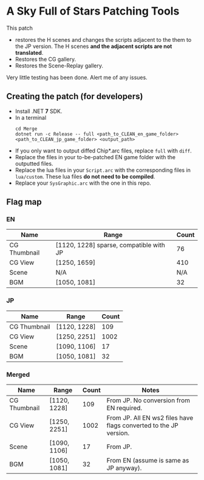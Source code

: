 # A Sky Full of Stars Patching Tools

This patch

- restores the H scenes and changes the scripts adjacent to the them to the JP version. The H scenes **and the adjacent scripts are not translated**.
- Restores the CG gallery.
- Restores the Scene-Replay gallery.

Very little testing has been done. Alert me of any issues.

## Creating the patch (for developers)

- Install .NET **7** SDK.
- In a terminal
    ```
    cd Merge
    dotnet run -c Release -- full <path_to_CLEAN_en_game_folder>  <path_to_CLEAN_jp_game_folder> <output_path>
    ```
- If you only want to output diffed Chip*.arc files, replace `full` with `diff`.
- Replace the files in your to-be-patched EN game folder with the outputted files.
- Replace the lua files in your `Script.arc` with the corresponding files in `lua/custom`. These lua files **do not need to be compiled**.
- Replace your `SysGraphic.arc` with the one in this repo.

## Flag map

### EN

| Name         | Range        | Count |
|--------------|--------------|-------|
| CG Thumbnail | [1120, 1228] sparse, compatible with JP | 76 |
| CG View      | [1250, 1659] | 410   |
| Scene        | N/A          | N/A   |
| BGM          | [1050, 1081] | 32    |

### JP

| Name         | Range        | Count |
|--------------|--------------|-------|
| CG Thumbnail | [1120, 1228] | 109   |
| CG View      | [1250, 2251] | 1002  |
| Scene        | [1090, 1106] | 17    |
| BGM          | [1050, 1081] | 32    |

### Merged

| Name         | Range        | Count | Notes |
|--------------|--------------|-------|-------|
| CG Thumbnail | [1120, 1228] | 109   | From JP. No conversion from EN required. |
| CG View      | [1250, 2251] | 1002  | From JP. All EN ws2 files have flags converted to the JP version.  |
| Scene        | [1090, 1106] | 17    | From JP. |
| BGM          | [1050, 1081] | 32    | From EN (assume is same as JP anyway). |
